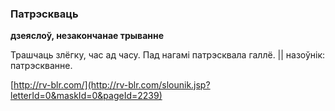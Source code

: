 ### Патрэскваць
**дзеяслоў, незакончанае трыванне**

Трашчаць злёгку, час ад часу. Пад нагамі патрэсквала галлё. || назоўнік: патрэскванне.

<a rel="author">[http://rv-blr.com/](http://rv-blr.com/slounik.jsp?letterId=0&maskId=0&pageId=2239)</a>
